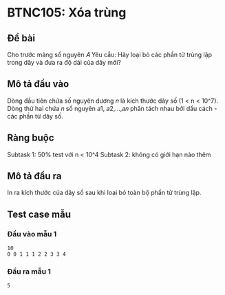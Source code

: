 # BTNC105: Xóa trùng

## Đề bài

Cho trước mảng số nguyên 𝐴
Yêu cầu: Hãy loại bỏ các phần tử trùng lặp trong dãy và đưa ra độ dài của dãy mới?

## Mô tả đầu vào

Dòng đầu tiên chứa số nguyên dương 𝑛 là kích thước dãy số (1 < n < 10^7).
Dòng thứ hai chứa 𝑛 số nguyên 𝑎1, 𝑎2,...,𝑎𝑛 phân tách nhau bởi dấu cách - các phần tử dãy số.

## Ràng buộc

Subtask 1: 50% test với n < 10^4
Subtask 2: không có giới hạn nào thêm

## Mô tả đầu ra

In ra kích thước của dãy số sau khi loại bỏ toàn bộ phần tử trùng lặp.

## Test case mẫu

### Đầu vào mẫu 1

```text
10
0 0 1 1 1 2 2 3 3 4
```

### Đầu ra mẫu 1

```text
5
```
